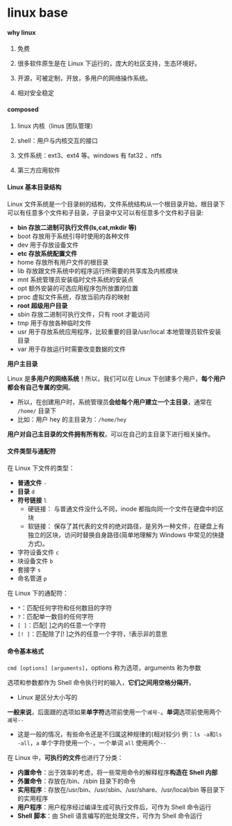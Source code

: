 # linux base

#### why linux

1. 免费

2. 很多软件原生是在 Linux 下运行的，庞大的社区支持，生态环境好。

3. 开源，可被定制，开放，多用户的网络操作系统。

4. 相对安全稳定

#### composed

1. linux 内核（linus 团队管理）

2. shell：用户与内核交互的接口

3. 文件系统：ext3、ext4 等。windows 有 fat32 、ntfs

4. 第三方应用软件

#### Linux 基本目录结构

Linux 文件系统是一个目录树的结构，文件系统结构从一个根目录开始，根目录下可以有任意多个文件和子目录，子目录中又可以有任意多个文件和子目录:

- **bin 存放二进制可执行文件(ls,cat,mkdir 等)**
- boot 存放用于系统引导时使用的各种文件
- dev 用于存放设备文件
- **etc 存放系统配置文件**
- home 存放所有用户文件的根目录
- lib 存放跟文件系统中的程序运行所需要的共享库及内核模块
- mnt 系统管理员安装临时文件系统的安装点
- opt 额外安装的可选应用程序包所放置的位置
- proc 虚拟文件系统，存放当前内存的映射
- **root 超级用户目录**
- sbin 存放二进制可执行文件，只有 root 才能访问
- tmp 用于存放各种临时文件
- usr 用于存放系统应用程序，比较重要的目录/usr/local 本地管理员软件安装目录
- var 用于存放运行时需要改变数据的文件

**用户主目录**

Linux 是**多用户的网络系统**！所以，我们可以在 Linux 下创建多个用户，**每个用户都会有自己专属的空间**。

- 所以，在创建用户时，系统管理员**会给每个用户建立一个主目录**，通常在 `/home/` 目录下
- 比如：用户 hey 的主目录为：`/home/hey`

**用户对自己主目录的文件拥有所有权**，可以在自己的主目录下进行相关操作。

#### 文件类型与通配符

在 Linux 下文件的类型：

- **普通文件** `-`
- **目录** `d`
- **符号链接** `l`
  - 硬链接： 与普通文件没什么不同，inode 都指向同一个文件在硬盘中的区块
  - 软链接： 保存了其代表的文件的绝对路径，是另外一种文件，在硬盘上有独立的区块，访问时替换自身路径(简单地理解为 Windows 中常见的快捷方式)。
- 字符设备文件 `c`
- 块设备文件 `b`
- 套接字 `s`
- 命名管道 `p`

在 Linux 下的通配符：

- `*`：匹配任何字符和任何数目的字符
- `?`：匹配单一数目的任何字符
- `[ ]`：匹配[ ]之内的任意一个字符
- `[! ]`：匹配除了[! ]之外的任意一个字符，!表示非的意思

#### 命令基本格式

`cmd [options] [arguments]`，options 称为选项，arguments 称为参数

选项和参数都作为 Shell 命令执行时的输入，**它们之间用空格分隔开**。

- Linux 是区分大小写的

**一般来说**，后面跟的选项如果**单字符**选项前使用一个`减号-`。**单词**选项前使用两个`减号--`

- 这是一般的情况，有些命令还是不归属这种规律的(相对较少)
  例：`ls -a`和`ls -all`，`a` 单个字符使用一个`-`，一个单词 `all` 使用两个`--`

在 Linux 中，**可执行的文件**也进行了分类：

- **内置命令**：出于效率的考虑，将一些常用命令的解释程序**构造在 Shell 内部**
- **外置命令**：存放在/bin、/sbin 目录下的命令
- **实用程序**：存放在/usr/bin、/usr/sbin、/usr/share、/usr/local/bin 等目录下的实用程序
- **用户程序**：用户程序经过编译生成可执行文件后，可作为 Shell 命令运行
- **Shell 脚本**：由 Shell 语言编写的批处理文件，可作为 Shell 命令运行
